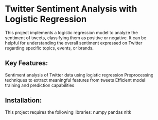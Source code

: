 # Twitter Sentiment Analysis with Logistic Regression

 This project implements a logistic regression model to analyze the sentiment of tweets, classifying them as positive or negative. It can be helpful for understanding the overall sentiment expressed on Twitter regarding specific topics, events, or brands.

 ## Key Features:

Sentiment analysis of Twitter data using logistic regression
Preprocessing techniques to extract meaningful features from tweets
Efficient model training and prediction capabilities

## Installation:

 This project requires the following libraries:
numpy
pandas
nltk


